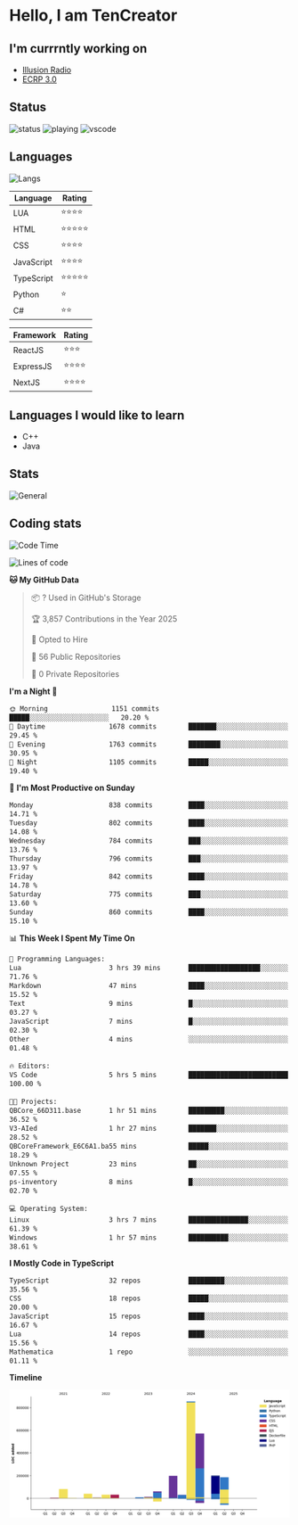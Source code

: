 # Hello, I am TenCreator

## I'm currrntly working on
- [Illusion Radio](https://illusionradio.co.uk/)
- [ECRP 3.0](http://github.com/Emerald-Coast-Roleplay/)

## Status
![status](https://api.statusbadges.me/badge/status/518334475038359555?simple=true&style=for-the-badge)
![playing](https://api.statusbadges.me/badge/playing/518334475038359555?style=for-the-badge)
![vscode](https://api.statusbadges.me/badge/vscode/518334475038359555?style=for-the-badge)

## Languages
![Langs](https://github-readme-stats.vercel.app/api/top-langs/?username=tencreator&layout=compact&theme=radical)


|Language|Rating|
|--------|------|
|LUA|⭐️⭐️⭐️⭐️|
|HTML|⭐️⭐️⭐️⭐️⭐️|
|CSS|⭐️⭐️⭐️⭐️|
|JavaScript|⭐️⭐️⭐️⭐️|
|TypeScript|⭐️⭐️⭐️⭐️⭐️|
|Python|⭐️|
|C#|⭐️⭐️ |

|Framework|Rating|
|--------|------|
|ReactJS|⭐️⭐️⭐|
|ExpressJS|⭐️⭐️⭐️⭐️|
|NextJS|⭐️⭐️⭐⭐️|

## Languages I would like to learn
- C++
- Java

## Stats
![General](https://github-readme-stats.vercel.app/api?username=tencreator&show_icons=true&theme=radical)

## Coding stats

<!--START_SECTION:waka-->
![Code Time](http://img.shields.io/badge/Code%20Time-629%20hrs%2027%20mins-blue)

![Lines of code](https://img.shields.io/badge/From%20Hello%20World%20I%27ve%20Written-2.3%20million%20lines%20of%20code-blue)

**🐱 My GitHub Data** 

> 📦 ? Used in GitHub's Storage 
 > 
> 🏆 3,857 Contributions in the Year 2025
 > 
> 💼 Opted to Hire
 > 
> 📜 56 Public Repositories 
 > 
> 🔑 0 Private Repositories 
 > 
**I'm a Night 🦉** 

```text
🌞 Morning                1151 commits        █████░░░░░░░░░░░░░░░░░░░░   20.20 % 
🌆 Daytime                1678 commits        ███████░░░░░░░░░░░░░░░░░░   29.45 % 
🌃 Evening                1763 commits        ████████░░░░░░░░░░░░░░░░░   30.95 % 
🌙 Night                  1105 commits        █████░░░░░░░░░░░░░░░░░░░░   19.40 % 
```
📅 **I'm Most Productive on Sunday** 

```text
Monday                   838 commits         ████░░░░░░░░░░░░░░░░░░░░░   14.71 % 
Tuesday                  802 commits         ████░░░░░░░░░░░░░░░░░░░░░   14.08 % 
Wednesday                784 commits         ███░░░░░░░░░░░░░░░░░░░░░░   13.76 % 
Thursday                 796 commits         ███░░░░░░░░░░░░░░░░░░░░░░   13.97 % 
Friday                   842 commits         ████░░░░░░░░░░░░░░░░░░░░░   14.78 % 
Saturday                 775 commits         ███░░░░░░░░░░░░░░░░░░░░░░   13.60 % 
Sunday                   860 commits         ████░░░░░░░░░░░░░░░░░░░░░   15.10 % 
```


📊 **This Week I Spent My Time On** 

```text
💬 Programming Languages: 
Lua                      3 hrs 39 mins       ██████████████████░░░░░░░   71.76 % 
Markdown                 47 mins             ████░░░░░░░░░░░░░░░░░░░░░   15.52 % 
Text                     9 mins              █░░░░░░░░░░░░░░░░░░░░░░░░   03.27 % 
JavaScript               7 mins              █░░░░░░░░░░░░░░░░░░░░░░░░   02.30 % 
Other                    4 mins              ░░░░░░░░░░░░░░░░░░░░░░░░░   01.48 % 

🔥 Editors: 
VS Code                  5 hrs 5 mins        █████████████████████████   100.00 % 

🐱‍💻 Projects: 
QBCore_66D311.base       1 hr 51 mins        █████████░░░░░░░░░░░░░░░░   36.52 % 
V3-AIed                  1 hr 27 mins        ███████░░░░░░░░░░░░░░░░░░   28.52 % 
QBCoreFramework_E6C6A1.ba55 mins             █████░░░░░░░░░░░░░░░░░░░░   18.29 % 
Unknown Project          23 mins             ██░░░░░░░░░░░░░░░░░░░░░░░   07.55 % 
ps-inventory             8 mins              █░░░░░░░░░░░░░░░░░░░░░░░░   02.70 % 

💻 Operating System: 
Linux                    3 hrs 7 mins        ███████████████░░░░░░░░░░   61.39 % 
Windows                  1 hr 57 mins        ██████████░░░░░░░░░░░░░░░   38.61 % 
```

**I Mostly Code in TypeScript** 

```text
TypeScript               32 repos            █████████░░░░░░░░░░░░░░░░   35.56 % 
CSS                      18 repos            █████░░░░░░░░░░░░░░░░░░░░   20.00 % 
JavaScript               15 repos            ████░░░░░░░░░░░░░░░░░░░░░   16.67 % 
Lua                      14 repos            ████░░░░░░░░░░░░░░░░░░░░░   15.56 % 
Mathematica              1 repo              ░░░░░░░░░░░░░░░░░░░░░░░░░   01.11 % 
```



**Timeline**

![Lines of Code chart](https://raw.githubusercontent.com/tencreator/tencreator/main/assets/bar_graph.png)


<!--END_SECTION:waka-->
